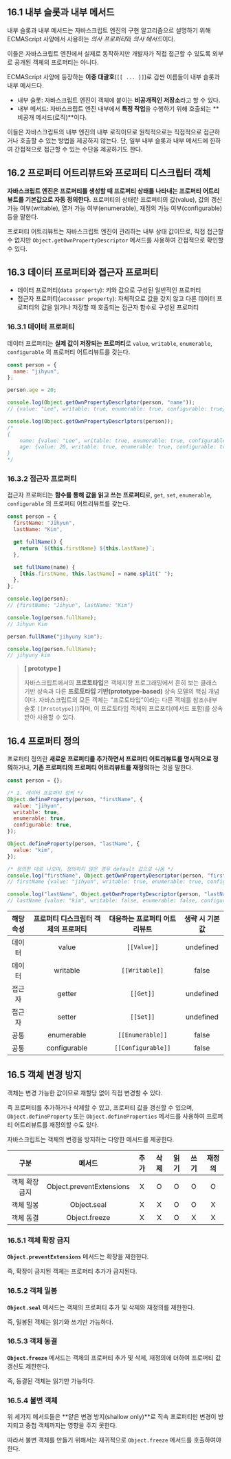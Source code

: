 ## 16.1 내부 슬롯과 내부 메서드

내부 슬롯과 내부 메서드는 자바스크립트 엔진의 구현 알고리즘으르 설명하기 위해 ECMAScript 사양에서 사용하는 *의사 프로퍼티*와 *의사 메서드*이다.

이들은 자바스크립트 엔진에서 실제로 동작하지만 개발자가 직접 접근할 수 있도록 외부로 공개된 객체의 프로퍼티는 아니다.

ECMAScript 사양에 등장하는 **이중 대괄호**(`[[ ... ]]`)로 감싼 이름들이 내부 슬롯과 내부 메서드다.

- 내부 슬롯: 자바스크립트 엔진이 객체에 붙이는 **비공개적인 저장소**라고 할 수 있다.
- 내부 메서드: 자바스크립트 엔진 내부에서 **특정 작업**을 수행하기 위해 호출되는 **비공개 메서드(로직)**이다.

이들은 자바스크립트의 내부 엔진의 내부 로직이므로 원칙적으로는 직접적으로 접근하거나 호출할 수 있는 방법을 제공하지 않는다. 단, 일부 내부 슬롯과 내부 메서드에 한하여 간접적으로 접근할 수 있는 수단을 제공하기도 한다.

## 16.2 프로퍼티 어트리뷰트와 프로퍼티 디스크립터 객체

**자바스크립트 엔진은 프로퍼티를 생성할 때 프로퍼티 상태를 나타내는 프로퍼티 어트리뷰트를 기본값으로 자동 정의한다.**
프로퍼티의 상태란 프로퍼티의 값(value), 값의 갱신 가능 여부(writable), 열거 가능 여부(enumerable), 재정의 가능 여부(configurable) 등을 말한다.

프로퍼티 어트리뷰트는 자바스크립트 엔진이 관리하는 내부 상태 값이므로, 직접 접근할 수 없지만 `Object.getOwnPropertyDescriptor` 메서드를 사용하여 간접적으로 확인할 수 있다.

## 16.3 데이터 프로퍼티와 접근자 프로퍼티

- 데이터 프로퍼티(`data property`): 키와 값으로 구성된 일반적인 프로퍼티
- 접근자 프로퍼티(`accessor property`): 자체적으로 값을 갖지 않고 다른 데이터 프로퍼티의 값을 읽거나 저장할 때 호출되는 접근자 함수로 구성된 프로퍼티

### 16.3.1 데이터 프로퍼티

데이터 프로퍼티는 **실제 값이 저장되는 프로퍼티**로 `value`, `writable`, `enumerable`, `configurable` 의 프로퍼티 어트리뷰트를 갖는다.

```javascript
const person = {
  name: "jihyun",
};

person.age = 20;

console.log(Object.getOwnPropertyDescrlptor(person, "name"));
// {value: "Lee", writable: true, enumerable: true, configurable: true}

console.log(Object.getOwnPropertyDescrlptors(person));
/*
{
	name: {value: "Lee", writable: true, enumerable: true, configurable: true},
	age: {value: 20, writable: true, enumerable: true, configurable: true}
}
*/
```

### 16.3.2 접근자 프로퍼티

접근자 프로퍼티는 **함수를 통해 값을 읽고 쓰는 프로퍼티**로, `get`, `set`, `enumerable`, `configurable` 의 프로퍼티 어트리뷰트를 갖는다.

```javascript
const person = {
  firstName: "Jihyun",
  lastName: "Kim",

  get fullName() {
    return `${this.firstName} ${this.lastName}`;
  },

  set fullName(name) {
    [this.firstName, this.lastName] = name.split(" ");
  },
};

console.log(person);
// {firstName: "Jihyun", lastName: "Kim"}

console.log(person.fullName);
// Jihyun Kim

person.fullName("jihyuny kim");

console.log(person.fullName);
// jihyuny kim
```

> **[ prototype ]**
>
> 자바스크립트에서의 **프로토타입**은 객체지향 프로그래밍에서 흔히 보는 클래스 기반 상속과 다른 **프로토타입 기반(prototype-based)** 상속 모델의 핵심 개념이다.
> 자바스크립트의 모든 객체는 "프로토타입"이라는 다른 객체를 참조(내부 슬롯 `[[Prototype]]`)하며, 이 프로토타입 객체의 프로포티(메서드 포함)를 상속받아 사용할 수 있다.

## 16.4 프로퍼티 정의

프로퍼티 정의란 **새로운 프로퍼티를 추가하면서 프로퍼티 어트리뷰트를 명시적으로 정의**하거나, **기존 프로퍼티의 프로퍼티 어트리뷰트를 재정의**하는 것을 말한다.

```javascript
const person = {};

/* 1. 데이터 프로퍼티 정의 */
Object.defineProperty(person, "firstName", {
  value: "jihyun",
  writable: true,
  enumerable: true,
  configurable: true,
});

Object.defineProperty(person, "lastName", {
  value: "kim",
});

/* 정의한 대로 나오며, 정의하지 않은 경우 default 값으로 나옴 */
console.log("firstName", Object.getOwnPropertyDescriptor(person, "firstName"));
// firstName {value: "jihyun", writable: true, enumerable: true, configurable: true}

console.log("lastName", Object.getOwnPropertyDescriptor(person, "lastName"));
// lastName {value: "kim", writable: false, enumerable: false, configurable: false}
```

| 해당 속성 | 프로퍼티 디스크립터 객체의 프로퍼티 | 대응하는 프로퍼티 어트리뷰트 | 생략 시 기본값 |
| :-------: | :---------------------------------: | :--------------------------: | :------------: |
|  데이터   |                value                |         `[[Value]]`          |   undefined    |
|  데이터   |              writable               |        `[[Writable]]`        |     false      |
|  접근자   |               getter                |          `[[Get]]`           |   undefined    |
|  접근자   |               setter                |          `[[Set]]`           |   undefined    |
|   공통    |             enumerable              |       `[[Enumerable]]`       |     false      |
|   공통    |            configurable             |      `[[Configurable]]`      |     false      |

## 16.5 객체 변경 방지

객체는 변경 가능한 값이므로 재할당 없이 직접 변경할 수 있다.

즉 프로퍼티를 추가하거나 삭제할 수 있고, 프로퍼티 값을 갱신할 수 있으며, `Object.defineProperty` 또는 `Object.defineProperties` 메서드를 사용하여 프로퍼티 어트리뷰트를 재정의할 수도 있다.

자바스크립트는 객체의 변경을 방지하는 다양한 메서드를 제공한다.

|      구분      |          메서드          | 추가 | 삭제 | 읽기 | 쓰기 | 재정의 |
| :------------: | :----------------------: | :--: | :--: | :--: | :--: | :----: |
| 객체 확장 금지 | Object.preventExtensions |  X   |  O   |  O   |  O   |   O    |
|   객체 밀봉    |       Object.seal        |  X   |  X   |  O   |  O   |   X    |
|   객체 동결    |      Object.freeze       |  X   |  X   |  O   |  X   |   X    |

### 16.5.1 객체 확장 금지

**`Object.preventExtensions`** 메서드는 확장을 제한한다.

즉, 확장이 금지된 객체는 프로퍼티 추가가 금지된다.

### 16.5.2 객체 밀봉

**`Object.seal`** 메서드는 객체의 프로퍼티 추가 및 삭제와 재정의를 제한한다.

즉, 밀봉된 객체는 읽기와 쓰기만 가능하다.

### 16.5.3 객체 동결

**`Object.freeze`** 메서드는 객체의 프로퍼티 추가 및 삭제, 재정의에 더하여 프로퍼티 값 갱신도 제한한다.

즉, 동결된 객체는 읽기만 가능하다.

### 16.5.4 불변 객체

위 세가지 메서드들은 **얕은 변경 방지(shallow only)**로 직속 프로퍼티만 변경이 방지되고 중첩 객체까지는 영향을 주지 못한다.

따라서 불변 객체를 만들기 위해서는 재귀적으로 `Object.freeze` 메서드를 호출하여야 한다.
